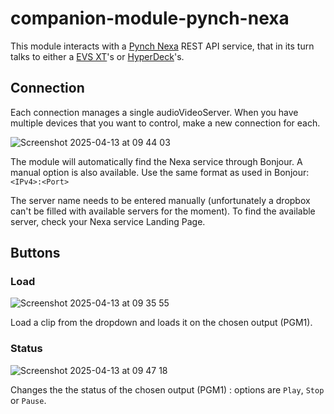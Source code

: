# companion-module-pynch-nexa

This module interacts with a [Pynch Nexa](https://github.com/pynch-tv/Nexa) REST API service, that in its turn talks to either a [EVS XT](https://evs.com/products/live-production-servers/xt-via)'s or [HyperDeck](https://www.blackmagicdesign.com/products/hyperdeckstudio/models)'s.

## Connection

Each connection manages a single audioVideoServer. When you have multiple devices that you want to control, make a new connection for each.

![Screenshot 2025-04-13 at 09 44 03](https://github.com/user-attachments/assets/f094ba84-2042-45d9-b304-4c92a52e87d0)

The module will automatically find the Nexa service through Bonjour. A manual option is also available. Use the same format as used in Bonjour: `<IPv4>:<Port>`

The server name needs to be entered manually (unfortunately a dropbox can't be filled with available servers for the moment). To find the available server, check your Nexa service Landing Page.

## Buttons

### Load

![Screenshot 2025-04-13 at 09 35 55](https://github.com/user-attachments/assets/55d5fcf2-680f-4f45-a88c-ac21f74b2ba1)

Load a clip from the dropdown and loads it on the chosen output (PGM1).

### Status

![Screenshot 2025-04-13 at 09 47 18](https://github.com/user-attachments/assets/71a7ee48-7550-424e-baef-5c94d6685b6f)

Changes the the status of the chosen output (PGM1) : options are `Play`, `Stop` or `Pause`. 
